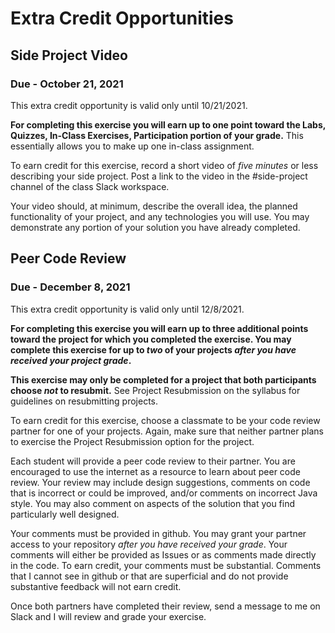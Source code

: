 Extra Credit Opportunities
==========================


## Side Project Video

### Due - October 21, 2021

This extra credit opportunity is valid only until 10/21/2021.

**For completing this exercise you will earn up to one point toward the Labs, Quizzes, In-Class Exercises, Participation portion of your grade.** This essentially allows you to make up one in-class assignment.

To earn credit for this exercise, record a short video of *five minutes* or less describing your side project. Post a link to the video in the #side-project channel of the class Slack workspace.

Your video should, at minimum, describe the overall idea, the planned functionality of your project, and any technologies you will use. You may demonstrate any portion of your solution you have already completed.

## Peer Code Review

### Due - December 8, 2021

This extra credit opportunity is valid only until 12/8/2021.

**For completing this exercise you will earn up to three additional points toward the project for which you completed the exercise. You may complete this exercise for up to *two* of your projects *after you have received your project grade*.**

**This exercise may only be completed for a project that both participants choose *not* to resubmit.** See Project Resubmission on the syllabus for guidelines on resubmitting projects. 

To earn credit for this exercise, choose a classmate to be your code review partner for one of your projects. Again, make sure that neither partner plans to exercise the Project Resubmission option for the project. 

Each student will provide a peer code review to their partner. You are encouraged to use the internet as a resource to learn about peer code review. Your review may include design suggestions, comments on code that is incorrect or could be improved, and/or comments on incorrect Java style. You may also comment on aspects of the solution that you find particularly well designed.

Your comments must be provided in github. You may grant your partner access to your repository *after you have received your grade*. Your comments will either be provided as Issues or as comments made directly in the code. To earn credit, your comments must be substantial. Comments that I cannot see in github or that are superficial and do not provide substantive feedback will not earn credit.

Once both partners have completed their review, send a message to me on Slack and I will review and grade your exercise.